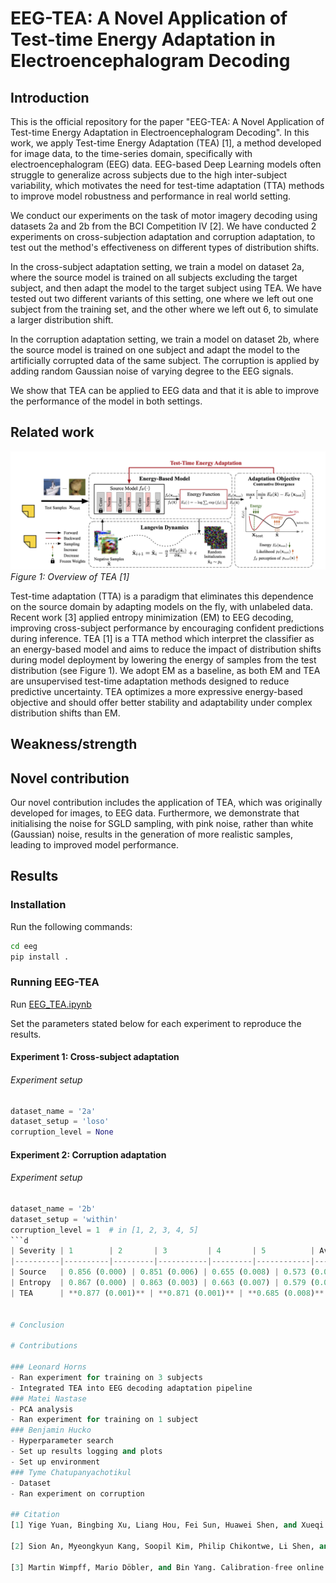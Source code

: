 # EEG-TEA: A Novel Application of Test-time Energy Adaptation in Electroencephalogram Decoding

## Introduction 

This is the official repository for the paper "EEG-TEA: A Novel Application of Test-time Energy Adaptation in Electroencephalogram Decoding". 
In this work, we apply Test-time Energy Adaptation (TEA) [1], a method developed for image data, to the time-series domain,
specifically with electroencephalogram (EEG) data.
EEG-based Deep Learning models often struggle to generalize across subjects due to the high inter-subject variability,
which motivates the need for test-time adaptation (TTA) methods to improve model robustness and performance 
in real world setting.

We conduct our experiments on the task of motor imagery decoding using datasets 2a and 2b from the BCI Competition IV [2].
We have conducted 2 experiments on cross-subjection adaptation and corruption adaptation, to test out the method's effectiveness
on different types of distribution shifts.

In the cross-subject adaptation setting, we train a model on dataset 2a, where the source model is trained on all subjects
excluding the target subject, and then adapt the model to the target subject using TEA. We have tested out two different 
variants of this setting, one where we left out one subject from the training set, and the other where we left out 6, 
to simulate a larger distribution shift. 

In the corruption adaptation setting, we train a model on dataset 2b, where the source model is trained on one subject and 
adapt the model to the artificially corrupted data of the same subject. The corruption is applied by adding random 
Gaussian noise of varying degree to the EEG signals.

We show that TEA can be applied to EEG data and that it is able to improve the performance of the model in both settings. 
#### 

## Related work 

![Overview of tea [1]](tea_overview.png)
*Figure 1: Overview of TEA [1]*


Test-time adaptation (TTA) is a paradigm that eliminates this dependence on the source domain by adapting models on the fly,
with unlabeled data. Recent work [3] applied entropy minimization (EM) to EEG decoding, improving cross-subject performance 
by encouraging confident predictions during inference. TEA [1] is a TTA method which interpret the classifier 
as an energy-based model and aims to reduce the impact of distribution shifts during model deployment by lowering the 
energy of samples from the test distribution (see Figure 1).
We adopt EM as a baseline, as both EM and TEA are unsupervised test-time adaptation methods designed to reduce predictive uncertainty. 
TEA optimizes a more expressive energy-based objective and should offer better stability and adaptability 
under complex distribution shifts than EM.

## Weakness/strength 

## Novel contribution 

Our novel contribution includes the application of TEA, which was originally developed for images, to EEG data. 
Furthermore, we demonstrate that initialising the noise for SGLD sampling, with pink noise, rather than white (Gaussian)
noise, results in the generation of more realistic samples, leading to improved model performance.

## Results 

### Installation
Run the following commands:
  ```bash
  cd eeg
  pip install .
````
### Running EEG-TEA
Run [EEG_TEA.ipynb](eeg/EEG_TEA.ipynb)

Set the parameters stated below for each experiment to reproduce the results.

#### Experiment 1: Cross-subject adaptation

###### Experiment setup

```python
dataset_name = '2a'
dataset_setup = 'loso' 
corruption_level = None
```

#### Experiment 2: Corruption adaptation

###### Experiment setup
```python
dataset_name = '2b'
dataset_setup = 'within' 
corruption_level = 1  # in [1, 2, 3, 4, 5]
```d
| Severity | 1        | 2       | 3         | 4       | 5          | Avg. (Std.)     |
|----------|----------|---------|-----------|---------|------------|-----------------|
| Source   | 0.856 (0.000) | 0.851 (0.006) | 0.655 (0.008) | 0.573 (0.002) | 0.529 (0.004) | 0.693 (0.004)   |
| Entropy  | 0.867 (0.000) | 0.863 (0.003) | 0.663 (0.007) | 0.579 (0.008) | 0.533 (0.007) | 0.701 (0.005)   |
| TEA      | **0.877 (0.001)** | **0.871 (0.001)** | **0.685 (0.008)** | **0.586 (0.007)** | **0.537 (0.005)** | **0.710 (0.004)** |


# Conclusion

# Contributions

### Leonard Horns 
- Ran experiment for training on 3 subjects
- Integrated TEA into EEG decoding adaptation pipeline
### Matei Nastase 
- PCA analysis
- Ran experiment for training on 1 subject
### Benjamin Hucko 
- Hyperparameter search 
- Set up results logging and plots
- Set up environment
### Tyme Chatupanyachotikul
- Dataset
- Ran experiment on corruption

## Citation
[1] Yige Yuan, Bingbing Xu, Liang Hou, Fei Sun, Huawei Shen, and Xueqi Cheng. Tea: Test-time energy adaptation, 2024. URL https://arxiv.org/abs/2311.14402.

[2] Sion An, Myeongkyun Kang, Soopil Kim, Philip Chikontwe, Li Shen, and Sang Hyun Park. Bci competition iv-2b, dec 2024. URL https://service.tib.eu/ldmservice/dataset/bci-competition-iv-2b

[3] Martin Wimpff, Mario Döbler, and Bin Yang. Calibration-free online test-time adaptation for electroencephalography motor imagery decoding. In 2024 12th International Winter Conference on Brain-Computer Interface (BCI), pages 1–6. IEEE, 2024.